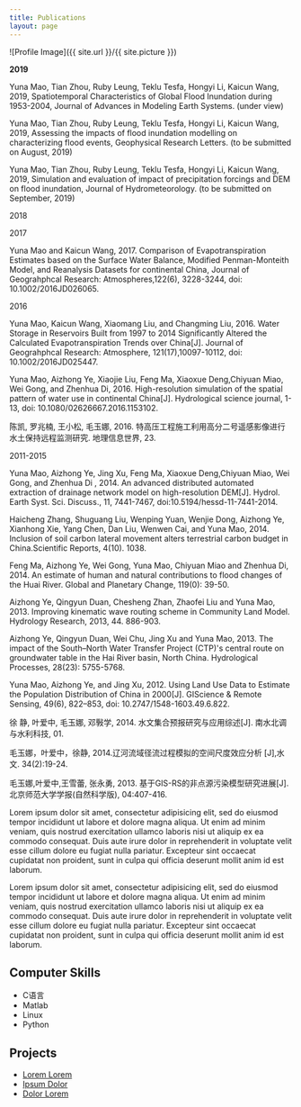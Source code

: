```yaml
---
title: Publications
layout: page
---
```

![Profile Image]({{ site.url }}/{{ site.picture }})


<p style="font-weight:bold;">
2019</p>
<p align="left">Yuna Mao, Tian Zhou, Ruby Leung, Teklu Tesfa, Hongyi Li, Kaicun Wang, 2019, Spatiotemporal Characteristics of Global Flood Inundation during 1953-2004, Journal of Advances in Modeling Earth Systems. (under view)</p>
<p>
Yuna Mao, Tian Zhou, Ruby Leung, Teklu Tesfa, Hongyi Li, Kaicun Wang, 2019, Assessing the impacts  of flood inundation modelling on characterizing flood events, Geophysical Research Letters. (to be submitted on August, 2019)</p>
<p>
Yuna Mao, Tian Zhou, Ruby Leung, Teklu Tesfa, Hongyi Li, Kaicun Wang, 2019, Simulation and evaluation of impact of precipitation forcings and DEM on flood inundation, Journal of Hydrometeorology. (to be submitted on September, 2019)
</p>

<p>2018
</p>
<p>2017</p>
<p>
Yuna Mao and Kaicun Wang, 2017. Comparison of Evapotranspiration Estimates based on the Surface Water Balance, Modified Penman-Monteith Model, and Reanalysis Datasets for continental China, Journal of Geograhphcal Research: Atmospheres,122(6), 3228-3244, doi: 10.1002/2016JD026065. 
</p>

<p>2016</p>
<p>Yuna Mao, Kaicun Wang, Xiaomang Liu, and Changming Liu, 2016. Water Storage in Reservoirs Built from 1997 to 2014 Significantly Altered the Calculated Evapotranspiration Trends over China[J]. Journal of Geograhphcal Research: Atmosphere, 121(17),10097-10112, doi: 10.1002/2016JD025447.</p>
<p> Yuna Mao, Aizhong Ye, Xiaojie Liu, Feng Ma, Xiaoxue Deng,Chiyuan Miao, Wei Gong, and Zhenhua Di, 2016. High-resolution simulation of the spatial pattern of water use in continental China[J]. Hydrological science journal, 1-13, doi: 10.1080/02626667.2016.1153102.</p>
<p>
陈凯, 罗兆楠, 王小松, 毛玉娜, 2016. 特高压工程施工利用高分二号遥感影像进行水土保持远程监测研究. 地理信息世界, 23.
</p>

<p>
2011-2015</p>
<p>
Yuna Mao, Aizhong Ye, Jing Xu, Feng Ma, Xiaoxue Deng,Chiyuan Miao, Wei Gong, and Zhenhua Di , 2014. An advanced distributed automated extraction of drainage network model on high-resolution DEM[J]. Hydrol. Earth Syst. Sci. Discuss., 11, 7441-7467, doi:10.5194/hessd-11-7441-2014.</p>

<p>
Haicheng Zhang, Shuguang Liu, Wenping Yuan, Wenjie Dong, Aizhong Ye, Xianhong Xie, Yang Chen, Dan Liu, Wenwen Cai, and Yuna Mao, 2014. Inclusion of soil carbon lateral movement alters terrestrial carbon budget in China.Scientific Reports, 4(10). 1038.</p>

<p>
Feng Ma, Aizhong Ye, Wei Gong, Yuna Mao, Chiyuan Miao and Zhenhua Di, 2014. An estimate of human and natural contributions to flood changes of the Huai River. Global and Planetary Change, 119(0): 39-50.</p>

<p>
Aizhong Ye, Qingyun Duan, Chesheng Zhan, Zhaofei Liu and Yuna Mao, 2013. Improving kinematic wave routing scheme in Community Land Model. Hydrology Research, 2013, 44. 886-903.</p>

<p>
Aizhong Ye, Qingyun Duan, Wei Chu, Jing Xu and Yuna Mao, 2013. The impact of the South–North Water Transfer Project (CTP)'s central route on groundwater table in the Hai River basin, North China. Hydrological Processes, 28(23): 5755-5768.</p>

<p>
Yuna Mao, Aizhong Ye, and Jing Xu, 2012. Using Land Use Data to Estimate the Population Distribution of China in 2000[J]. GIScience & Remote Sensing, 49(6), 822–853, doi: 10.2747/1548-1603.49.6.822.</p>

<p>
徐 静, 叶爱中, 毛玉娜, 邓斅学, 2014. 水文集合预报研究与应用综述[J]. 南水北调与水利科技, 01.</p>

<p>
毛玉娜，叶爱中，徐静, 2014.辽河流域径流过程模拟的空间尺度效应分析 [J],水文. 34(2):19-24. </p>
<p>
毛玉娜,叶爱中,王雪蕾, 张永勇, 2013. 基于GIS-RS的非点源污染模型研究进展[J]. 北京师范大学学报(自然科学版), 04:407-416. 
</p>



<p>Lorem ipsum dolor sit amet, consectetur adipisicing elit, sed do eiusmod
tempor incididunt ut labore et dolore magna aliqua. Ut enim ad minim veniam,
quis nostrud exercitation ullamco laboris nisi ut aliquip ex ea commodo
consequat. Duis aute irure dolor in reprehenderit in voluptate velit esse
cillum dolore eu fugiat nulla pariatur. Excepteur sint occaecat cupidatat non
proident, sunt in culpa qui officia deserunt mollit anim id est laborum.</p>

<p>Lorem ipsum dolor sit amet, consectetur adipisicing elit, sed do eiusmod
tempor incididunt ut labore et dolore magna aliqua. Ut enim ad minim veniam,
quis nostrud exercitation ullamco laboris nisi ut aliquip ex ea commodo
consequat. Duis aute irure dolor in reprehenderit in voluptate velit esse
cillum dolore eu fugiat nulla pariatur. Excepteur sint occaecat cupidatat non
proident, sunt in culpa qui officia deserunt mollit anim id est laborum.</p>

<h2>Computer Skills</h2>

<ul class="skill-list">
	<li>C语言</li>
	<li>Matlab</li>
	<li>Linux</li>
	<li>Python</li>
</ul>

<h2>Projects</h2>

<ul>
	<li><a href="https://github.com/">Lorem Lorem</a></li>
	<li><a href="https://github.com/">Ipsum Dolor</a></li>
	<li><a href="https://github.com/">Dolor Lorem</a></li>
</ul>
